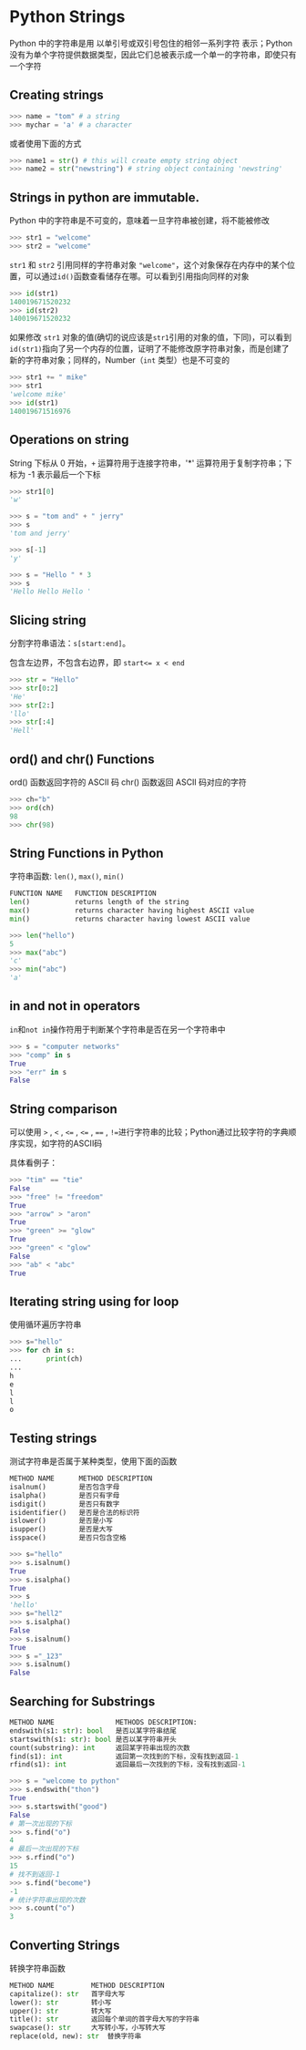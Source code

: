 # Python Strings

Python 中的字符串是用 以单引号或双引号包住的相邻一系列字符 表示；Python 没有为单个字符提供数据类型，因此它们总被表示成一个单一的字符串，即使只有一个字符

## Creating strings

```python
>>> name = "tom" # a string
>>> mychar = 'a' # a character
```
或者使用下面的方式

```python
>>> name1 = str() # this will create empty string object
>>> name2 = str("newstring") # string object containing 'newstring'
```

## Strings in python are immutable.

Python 中的字符串是不可变的，意味着一旦字符串被创建，将不能被修改

```python
>>> str1 = "welcome"
>>> str2 = "welcome"
```

`str1` 和 `str2` 引用同样的字符串对象 `"welcome"`，这个对象保存在内存中的某个位置，可以通过`id()`函数查看储存在哪。可以看到引用指向同样的对象

```python
>>> id(str1)
140019671520232
>>> id(str2)
140019671520232
```

如果修改 `str1` 对象的值(确切的说应该是`str1`引用的对象的值，下同)，可以看到 `id(str1)`指向了另一个内存的位置，证明了不能修改原字符串对象，而是创建了新的字符串对象；同样的，Number（`int` 类型）也是不可变的

```python
>>> str1 += " mike"
>>> str1
'welcome mike'
>>> id(str1)
140019671516976
```

## Operations on string

String 下标从 0 开始，`+` 运算符用于连接字符串，'*' 运算符用于复制字符串；下标为 -1 表示最后一个下标

```python
>>> str1[0]
'w'

>>> s = "tom and" + " jerry"
>>> s
'tom and jerry'

>>> s[-1]
'y'

>>> s = "Hello " * 3
>>> s
'Hello Hello Hello '
```

## Slicing string

分割字符串语法：`s[start:end]`。

包含左边界，不包含右边界，即 `start<= x < end` 

```python
>>> str = "Hello"
>>> str[0:2]
'He'
>>> str[2:]
'llo'
>>> str[:4]
'Hell'
```

## ord() and chr() Functions

ord() 函数返回字符的 ASCII 码
chr() 函数返回 ASCII 码对应的字符

```python
>>> ch="b"
>>> ord(ch)
98
>>> chr(98)
```

## String Functions in Python

字符串函数: `len()`, `max()`, `min()`

```python
FUNCTION NAME	FUNCTION DESCRIPTION
len()	        returns length of the string
max()	        returns character having highest ASCII value
min()	        returns character having lowest ASCII value
```

```python
>>> len("hello")
5
>>> max("abc")
'c'
>>> min("abc")
'a'
```

## in and not in  operators

`in`和`not in`操作符用于判断某个字符串是否在另一个字符串中

```python
>>> s = "computer networks"
>>> "comp" in s
True
>>> "err" in s
False
```


## String comparison

可以使用 `>` , `<` , `<=` , `<=` , `==` , `!=`进行字符串的比较；Python通过比较字符的字典顺序实现，如字符的ASCII码

具体看例子：
```python
>>> "tim" == "tie"
False
>>> "free" != "freedom"
True
>>> "arrow" > "aron"
True
>>> "green" >= "glow"
True
>>> "green" < "glow"
False
>>> "ab" < "abc"
True

```


## Iterating string using for loop

使用循环遍历字符串

```python
>>> s="hello"
>>> for ch in s:
...      print(ch)
...
h
e
l
l
o
```

## Testing strings

测试字符串是否属于某种类型，使用下面的函数

```python
METHOD NAME	     METHOD DESCRIPTION
isalnum()	     是否包含字母
isalpha()	     是否只有字母
isdigit()        是否只有数字
isidentifier()	 是否是合法的标识符
islower()	     是否是小写
isupper()	     是否是大写
isspace()	     是否只包含空格
```

```python
>>> s="hello"
>>> s.isalnum()
True
>>> s.isalpha()
True
>>> s
'hello'
>>> s="hell2"
>>> s.isalpha()
False
>>> s.isalnum()
True
>>> s ="_123"
>>> s.isalnum()
False
```

## Searching for Substrings



```python
METHOD NAME	              METHODS DESCRIPTION:
endswith(s1: str): bool	  是否以某字符串结尾
startswith(s1: str): bool 是否以某字符串开头
count(substring): int	  返回某字符串出现的次数
find(s1): int             返回第一次找到的下标，没有找到返回-1
rfind(s1): int	          返回最后一次找到的下标，没有找到返回-1
```

```python
>>> s = "welcome to python"
>>> s.endswith("thon")
True
>>> s.startswith("good")
False
# 第一次出现的下标
>>> s.find("o") 
4
# 最后一次出现的下标
>>> s.rfind("o")
15
# 找不到返回-1
>>> s.find("become")
-1
# 统计字符串出现的次数
>>> s.count("o")
3
```
## Converting Strings

转换字符串函数

```python
METHOD NAME	        METHOD DESCRIPTION
capitalize(): str	首字母大写
lower(): str	    转小写
upper(): str	    转大写
title(): str	    返回每个单词的首字母大写的字符串
swapcase(): str	    大写转小写，小写转大写
replace(old, new): str	替换字符串
```
